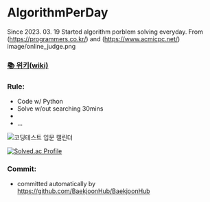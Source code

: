 # AlgorithmPerDay
Since 2023. 03. 19 Started algorithm porblem solving everyday. 
From (https://programmers.co.kr/) and (https://www.acmicpc.net/)
image/online_judge.png

### <a href = "https://github.com/tjfehdgns1/AlgorithmPerDay/wiki" > 📚 **위키(wiki)** </a>

### Rule:
- Code w/ Python
- Solve  w/out searching 30mins
- 
- ...

![코딩테스트 입문 캘린더](https://user-images.githubusercontent.com/74089191/232176917-ab14f0d8-3aa3-41fd-8cd7-0e4ee444c20c.png)

[![Solved.ac Profile](http://mazassumnida.wtf/api/v2/generate_badge?boj=o10224)](https://solved.ac/o10224/)


### Commit:
- committed automatically by https://github.com/BaekjoonHub/BaekjoonHub
